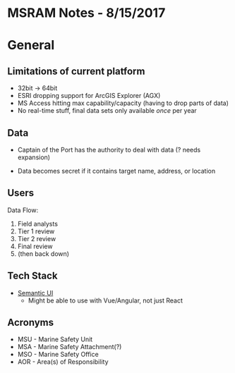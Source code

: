 # MSRAM Notes - 8/15/2017

# General

## Limitations of current platform

- 32bit -> 64bit
- ESRI dropping support for ArcGIS Explorer (AGX)
- MS Access hitting max capability/capacity (having to drop parts of data)
- No real-time stuff, final data sets only available *once* per year

## Data

- Captain of the Port has the authority to deal with data (? needs expansion)

- Data becomes secret if it contains target name, address, or location

## Users

Data Flow:

1. Field analysts
1. Tier 1 review
1. Tier 2 review
1. Final review
1. (then back down)

## Tech Stack

- [Semantic UI](https://semantic-ui.com/)
	- Might be able to use with Vue/Angular, not just React

## Acronyms

- MSU - Marine Safety Unit
- MSA - Marine Safety Attachment(?)
- MSO - Marine Safety Office
- AOR - Area(s) of Responsibility
